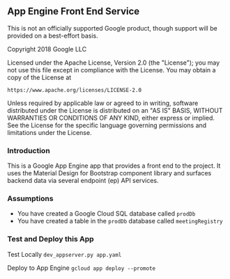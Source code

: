 ## App Engine Front End Service

This is not an officially supported Google product, though support will be provided on a best-effort basis.

Copyright 2018 Google LLC

Licensed under the Apache License, Version 2.0 (the "License");
you may not use this file except in compliance with the License.
You may obtain a copy of the License at

    https://www.apache.org/licenses/LICENSE-2.0

Unless required by applicable law or agreed to in writing, software
distributed under the License is distributed on an "AS IS" BASIS,
WITHOUT WARRANTIES OR CONDITIONS OF ANY KIND, either express or implied.
See the License for the specific language governing permissions and
limitations under the License.


### Introduction

This is a Google App Engine app that provides a front end to the project. It uses the
Material Design for Bootstrap component library and surfaces backend data via several
endpoint (ep) API services.


### Assumptions

* You have created a Google Cloud SQL database called `prodDb`
* You have created a table in the `prodDb` database called `meetingRegistry`


### Test and Deploy this App

Test Locally
`dev_appserver.py app.yaml`

Deploy to App Engine
`gcloud app deploy --promote`